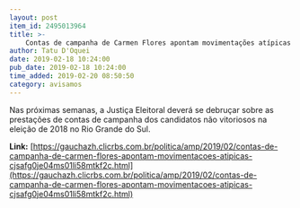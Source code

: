 ```yaml
---
layout: post
item_id: 2495013964
title: >-
    Contas de campanha de Carmen Flores apontam movimentações atípicas
author: Tatu D'Oquei
date: 2019-02-18 10:24:00
pub_date: 2019-02-18 10:24:00
time_added: 2019-02-20 08:50:50
category: avisamos
---
```


Nas próximas semanas, a Justiça Eleitoral deverá se debruçar sobre as prestações de contas de campanha dos candidatos não vitoriosos na eleição de 2018 no Rio Grande do Sul.

**Link:** [https://gauchazh.clicrbs.com.br/politica/amp/2019/02/contas-de-campanha-de-carmen-flores-apontam-movimentacoes-atipicas-cjsafg0je04ms01li58mtkf2c.html](https://gauchazh.clicrbs.com.br/politica/amp/2019/02/contas-de-campanha-de-carmen-flores-apontam-movimentacoes-atipicas-cjsafg0je04ms01li58mtkf2c.html)

